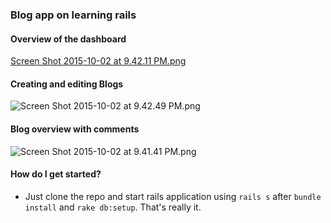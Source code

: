 ### Blog app on learning rails ###

#### Overview of the dashboard ####
[Screen Shot 2015-10-02 at 9.42.11 PM.png](https://bitbucket.org/repo/eMrKMB/images/456515486-Screen%20Shot%202015-10-02%20at%209.42.11%20PM.png)

#### Creating and editing Blogs ####
![Screen Shot 2015-10-02 at 9.42.49 PM.png](https://bitbucket.org/repo/eMrKMB/images/2714391210-Screen%20Shot%202015-10-02%20at%209.42.49%20PM.png)

#### Blog overview with comments ####
![Screen Shot 2015-10-02 at 9.41.41 PM.png](https://bitbucket.org/repo/eMrKMB/images/1899669627-Screen%20Shot%202015-10-02%20at%209.41.41%20PM.png)
#### How do I get started? ####
- Just clone the repo and start rails application using `rails s` after `bundle install` and `rake db:setup`. That's really it.
